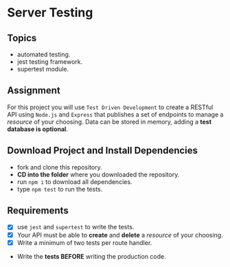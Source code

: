 # Server Testing

## Topics

- automated testing.
- jest testing framework.
- supertest module.

## Assignment

For this project you will use `Test Driven Development` to create a RESTful API using `Node.js` and `Express` that publishes a set of endpoints to manage a _resource_ of your choosing. Data can be stored in memory, adding a **test database is optional**.

## Download Project and Install Dependencies

- fork and clone this repository.
- **CD into the folder** where you downloaded the repository.
- run `npm i` to download all dependencies.
- type `npm test` to run the tests.

## Requirements

- [X] use `jest` and `supertest` to write the tests.
- [X] Your API must be able to **create** and **delete** a _resource_ of your choosing.
- [X] Write a minimum of two tests per route handler.
- Write the **tests BEFORE** writing the production code.
